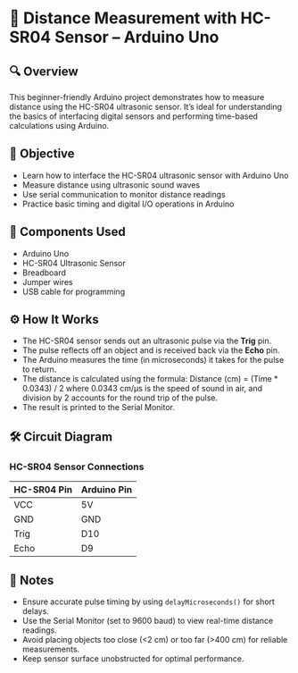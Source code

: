 # 📏 Distance Measurement with HC-SR04 Sensor – Arduino Uno

## 🔍 Overview  
This beginner-friendly Arduino project demonstrates how to measure distance using the HC-SR04 ultrasonic sensor. It’s ideal for understanding the basics of interfacing digital sensors and performing time-based calculations using Arduino.

## 🎯 Objective  
- Learn how to interface the HC-SR04 ultrasonic sensor with Arduino Uno  
- Measure distance using ultrasonic sound waves  
- Use serial communication to monitor distance readings  
- Practice basic timing and digital I/O operations in Arduino

## 🧰 Components Used  
- Arduino Uno  
- HC-SR04 Ultrasonic Sensor  
- Breadboard  
- Jumper wires  
- USB cable for programming

## ⚙️ How It Works  
- The HC-SR04 sensor sends out an ultrasonic pulse via the **Trig** pin.  
- The pulse reflects off an object and is received back via the **Echo** pin.  
- The Arduino measures the time (in microseconds) it takes for the pulse to return.  
- The distance is calculated using the formula:  Distance (cm) = (Time * 0.0343) / 2
where 0.0343 cm/µs is the speed of sound in air, and division by 2 accounts for the round trip of the pulse.  
- The result is printed to the Serial Monitor.

## 🛠️ Circuit Diagram  
### HC-SR04 Sensor Connections  

| HC-SR04 Pin | Arduino Pin |
|-------------|-------------|
| VCC         | 5V          |
| GND         | GND         |
| Trig        | D10         |
| Echo        | D9          |

## 📓 Notes  
- Ensure accurate pulse timing by using `delayMicroseconds()` for short delays.  
- Use the Serial Monitor (set to 9600 baud) to view real-time distance readings.  
- Avoid placing objects too close (<2 cm) or too far (>400 cm) for reliable measurements.  
- Keep sensor surface unobstructed for optimal performance.

